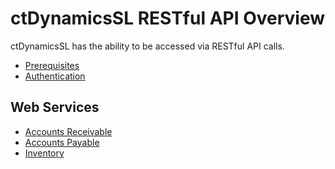 ctDynamicsSL RESTful API Overview
=======
ctDynamicsSL has the ability to be accessed via RESTful API calls.

* [Prerequisites](https://github.com/CatalinaTechnology/ctDynamicsSL/wiki/ctDynamicsSL-RESTful-API-Overview)
* [Authentication](https://github.com/CatalinaTechnology/ctDynamicsSL/wiki/ctDynamicsSL-RESTful-API-Overview#Authentication-for-ctDynamicsSL-requires-the-following)

## Web Services
* [Accounts Receivable](https://github.com/CatalinaTechnology/ctDynamicsSL/wiki/Accounts-Receivable-RESTful-API-Web-Service)
* [Accounts Payable](https://github.com/CatalinaTechnology/ctDynamicsSL/wiki/Accounts-Payable-RESTful-API-Web-Service)
* [Inventory](https://github.com/CatalinaTechnology/ctDynamicsSL/wiki/Inventory-RESTful-API-Web-Service)



